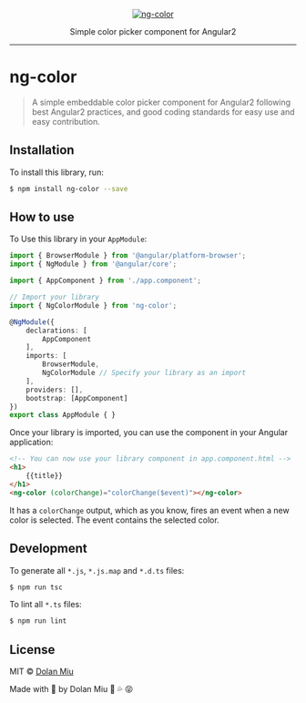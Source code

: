 <p align="center">
  <a href="https://yarnpkg.com/">
    <img alt="ng-color" src="http://i.imgur.com/Ccpv8jo.png">
  </a>
</p>

<p align="center">
    Simple color picker component for Angular2 
</p>

---

# ng-color
> A simple embeddable color picker component for Angular2 following best Angular2 practices, and good coding standards for easy use and easy contribution.

## Installation

To install this library, run:

```bash
$ npm install ng-color --save
```

## How to use

To Use this library in your `AppModule`:

```typescript
import { BrowserModule } from '@angular/platform-browser';
import { NgModule } from '@angular/core';

import { AppComponent } from './app.component';

// Import your library
import { NgColorModule } from 'ng-color';

@NgModule({
    declarations: [
        AppComponent
    ],
    imports: [
        BrowserModule,
        NgColorModule // Specify your library as an import
    ],
    providers: [],
    bootstrap: [AppComponent]
})
export class AppModule { }
```

Once your library is imported, you can use the component in your Angular application:

```html
<!-- You can now use your library component in app.component.html -->
<h1>
    {{title}}
</h1>
<ng-color (colorChange)="colorChange($event)"></ng-color>
```

It has a `colorChange` output, which as you know, fires an event when a new color is selected. The event contains the selected color.

## Development

To generate all `*.js`, `*.js.map` and `*.d.ts` files:

```bash
$ npm run tsc
```

To lint all `*.ts` files:

```bash
$ npm run lint
```

## License

MIT © [Dolan Miu](mailto:dolan_miu@hotmail.com)

Made with 💖 by Dolan Miu 🍆 💦 😝